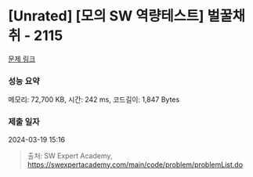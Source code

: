 # [Unrated] [모의 SW 역량테스트] 벌꿀채취 - 2115 

[문제 링크](https://swexpertacademy.com/main/code/problem/problemDetail.do?contestProbId=AV5V4A46AdIDFAWu) 

### 성능 요약

메모리: 72,700 KB, 시간: 242 ms, 코드길이: 1,847 Bytes

### 제출 일자

2024-03-19 15:16



> 출처: SW Expert Academy, https://swexpertacademy.com/main/code/problem/problemList.do